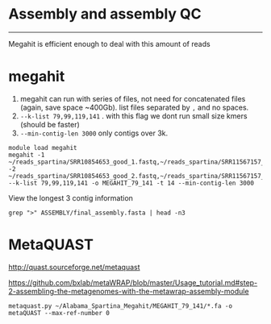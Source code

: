 
# Assembly and assembly QC
---

Megahit is efficient enough to deal with this amount of reads

# megahit

1. megahit can run with series of files, not need for concatenated files (again, save space ~400Gb). list files separated by `,` and no spaces.
2. `--k-list 79,99,119,141` . with this flag we dont run small size kmers (should be faster)
3. `--min-contig-len 3000` only contigs over 3k.

```
module load megahit
megahit -1 ~/reads_spartina/SRR10854653_good_1.fastq,~/reads_spartina/SRR11567157_good_1.fastq,~/reads_spartina/SRR9045292_good_1.fastq,~/reads_spartina/SRR9045293_good_1.fastq,~/reads_spartina/SRR9045296_good_1.fastq,~/reads_spartina/SRR9045298_good_1.fastq  -2 ~/reads_spartina/SRR10854653_good_2.fastq,~/reads_spartina/SRR11567157_good_2.fastq,~/reads_spartina/SRR9045292_good_2.fastq,~/reads_spartina/SRR9045293_good_2.fastq,~/reads_spartina/SRR9045296_good_2.fastq,~/reads_spartina/SRR9045298_good_2.fastq --k-list 79,99,119,141 -o MEGAHIT_79_141 -t 14 --min-contig-len 3000
```


View the longest 3 contig information
```
grep ">" ASSEMBLY/final_assembly.fasta | head -n3
```

# MetaQUAST
http://quast.sourceforge.net/metaquast

https://github.com/bxlab/metaWRAP/blob/master/Usage_tutorial.md#step-2-assembling-the-metagenomes-with-the-metawrap-assembly-module
```
metaquast.py ~/Alabama_Spartina_Megahit/MEGAHIT_79_141/*.fa -o metaQUAST --max-ref-number 0
```
